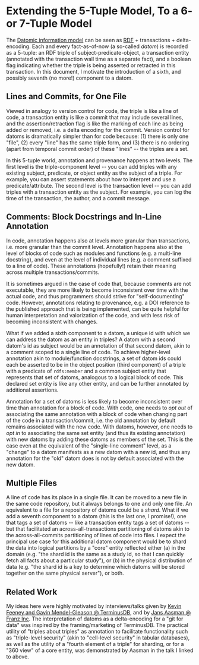 # Extending the 5-Tuple Model, To a 6- or 7-Tuple Model

The [Datomic information model](https://www.infoq.com/articles/Datomic-Information-Model/) can be seen as
[RDF](https://www.w3.org/TR/2014/REC-rdf11-concepts-20140225/) + transactions + delta-encoding. Each and every
fact-as-of-now (a so-called *datom*) is recorded as a 5-tuple: an RDF triple of subject-predicate-object, a transaction
entity (annotated with the transaction wall time as a separate fact), and a boolean flag indicating whether the triple
is being asserted or retracted in this transaction. In this document, I motivate the introduction of a sixth, and
possibly seventh (no more!) component to a datom.

## Lines and Commits, for One File

Viewed in analogy to version control for code, the triple is like a line of code, a transaction entity is like a commit
that may include several lines, and the assertion/retraction flag is like the marking of each line as being added or
removed, i.e. a delta encoding for the commit. Version control for datoms is dramatically simpler than for code because:
(1) there is only one "file", (2) every "line" has the same triple form, and (3) there is no ordering (apart from
temporal commit order) of these "lines" -- the triples are a set.

In this 5-tuple world, annotation and provenance happens at two levels. The first level is the triple-component level --
you can add triples with any existing subject, predicate, or object entity as the subject of a triple. For example, you
can assert statements about how to interpret and use a predicate/attribute. The second level is the transaction level --
you can add triples with a transaction entity as the subject. For example, you can log the time of the transaction, the
author, and a commit message.

## Comments: Block Docstrings and In-Line Annotation

In code, annotation happens also at levels more granular than transactions, i.e. more granular than the commit level.
Annotation happens also at the level of blocks of code such as modules and functions (e.g. a multi-line docstring), and
even at the level of individual lines (e.g. a comment suffixed to a line of code). These annotations (hopefully!) retain
their meaning across multiple transactions/commits.

It is sometimes argued in the case of code that, because comments are not executable, they are more likely to become
inconsistent over time with the actual code, and thus programmers should strive for "self-documenting" code. However,
annotations relating to provenance, e.g. a DOI reference to the published approach that is being implemented, can be
quite helpful for human interpretation and valorization of the code, and with less risk of becoming inconsistent with
changes.

What if we added a sixth component to a datom, a unique id with which we can address the datom as an entity in triples?
A datom with a second datom's id as subject would be an annotation of that second datom, akin to a comment scoped to a
single line of code. To achieve higher-level annotation akin to module/function docstrings, a set of datom ids could
each be asserted to be in the object position (third component) of a triple with a predicate of `rdfs:member` and a
common subject entity that represents that set of datoms, analogous to a logical block of code. This declared set entity
is like any other entity, and can be further annotated by additional assertions.

Annotation for a set of datoms is less likely to become inconsistent over time than annotation for a block of code. With
code, one needs to *opt out* of associating the same annotation with a block of code when changing part of the code in a
transaction/commit, i.e. the old annotation by default remains associated with the new code. With datoms, however, one
needs to *opt in* to associating the same set entity (and thus its existing annotation) with new datoms by adding these
datoms as members of the set. This is the case even at the equivalent of the "single-line comment" level, as a "change"
to a datom manifests as a new datom with a new id, and thus any annotation for the "old" datom does is not by default
associated with the new datom.

## Multiple Files

A line of code has its place in a single file. It can be moved to a new file in the same code repository, but it always
belongs to one and only one file. An equivalent to a file for a repository of datoms could be a *shard*. What if we add
a seventh component to a datom (this is the last one, I promise!), one that tags a set of datoms -- like a transaction
entity tags a set of datoms -- but that facilitated an across-all-transactions partitioning of datoms akin to the
across-all-commits partitioning of lines of code into files. I expect the principal use case for this additional datom
component would be to shard the data into logical partitions by a "core" entity reflected either (a) in the domain (e.g.
"the shard id is the same as a study id, so that I can quickly fetch all facts about a particular study"), or (b) in the
physical distribution of data (e.g. "the shard id is a key to determine which datoms will be stored together on the same
physical server"), or both.

## Related Work

My ideas here were highly motivated by interviews/talks given by [Kevin Feeney and Gavin Mendel-Gleason @
TerminusDB](https://podcast.terminusdb.com/episodes/terminators-on-tech-ep8-remake-anatomy-of-a-knowledge-graph), and by
[Jans Aasman @ Franz Inc](https://www.youtube.com/watch?v=2PbuPyeR5Aw). The interpretation of datoms as a delta-encoding
for a "git for data" was inspired by the framing/marketing of TerminusDB. The practical utility of "triples about
triples" as annotation to facilitate functionality such as "triple-level security" (akin to "cell-level security" in
tabular databases), as well as the utility of a "fourth element of a triple" for sharding, or for a "360 view" of a core
entity, was demonstrated by Aasman in the talk I linked to above.